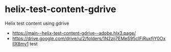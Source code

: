 # helix-test-content-gdrive

Helix test content using gdrive

- https://main--helix-test-content-gdrive--adobe.hlx3.page/
- https://drive.google.com/drive/u/2/folders/1N2zij7EMeS95cIFiRuxfjY0OxllX8my1
test
